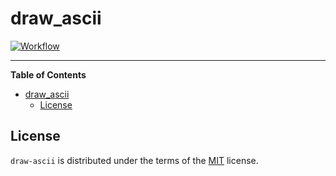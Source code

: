 # draw_ascii

[![Workflow](https://img.shields.io/github/actions/workflow/status/Ka55i0peia/ascii_art/test.yml)](https://github.com/Ka55i0peia/ascii_art)

-----

**Table of Contents**

- [draw\_ascii](#draw_ascii)
  - [License](#license)


## License

`draw-ascii` is distributed under the terms of the [MIT](https://spdx.org/licenses/MIT.html) license.
